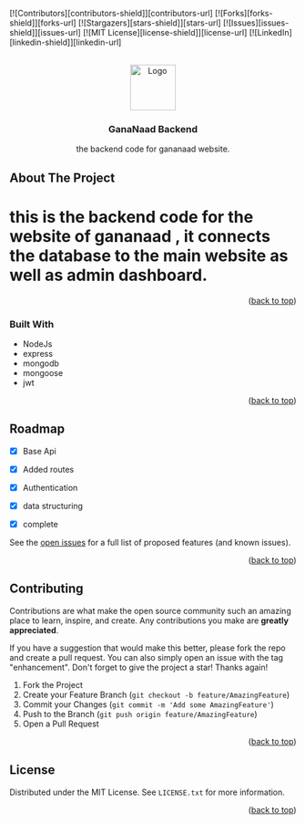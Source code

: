 
<a name="readme-top"></a>



[![Contributors][contributors-shield]][contributors-url]
[![Forks][forks-shield]][forks-url]
[![Stargazers][stars-shield]][stars-url]
[![Issues][issues-shield]][issues-url]
[![MIT License][license-shield]][license-url]
[![LinkedIn][linkedin-shield]][linkedin-url]



<!-- PROJECT LOGO -->
<br />
<div align="center">
  <a href="https://github.com/othneildrew/Best-README-Template">
    <img src="images/logo.png" alt="Logo" width="80" height="80">
  </a>

  <h3 align="center">GanaNaad Backend</h3>

  <p align="center">
    the backend code for gananaad website.
    <br />
  </p>
</div>





<!-- ABOUT THE PROJECT -->
## About The Project

# this is the backend code for the website of gananaad , it connects the database to the main website as well as admin dashboard.

<p align="right">(<a href="#readme-top">back to top</a>)</p>



### Built With

* NodeJs
* express
* mongodb
* mongoose
* jwt


<p align="right">(<a href="#readme-top">back to top</a>)</p>



<!-- ROADMAP -->
## Roadmap

- [x] Base Api
- [x] Added routes
- [x] Authentication
- [x] data structuring
- [x] complete
    

See the [open issues](https://github.com/DREXYOP/GanaNaad-backend/issues) for a full list of proposed features (and known issues).

<p align="right">(<a href="#readme-top">back to top</a>)</p>



<!-- CONTRIBUTING -->
## Contributing

Contributions are what make the open source community such an amazing place to learn, inspire, and create. Any contributions you make are **greatly appreciated**.

If you have a suggestion that would make this better, please fork the repo and create a pull request. You can also simply open an issue with the tag "enhancement".
Don't forget to give the project a star! Thanks again!

1. Fork the Project
2. Create your Feature Branch (`git checkout -b feature/AmazingFeature`)
3. Commit your Changes (`git commit -m 'Add some AmazingFeature'`)
4. Push to the Branch (`git push origin feature/AmazingFeature`)
5. Open a Pull Request

<p align="right">(<a href="#readme-top">back to top</a>)</p>



<!-- LICENSE -->
## License

Distributed under the MIT License. See `LICENSE.txt` for more information.

<p align="right">(<a href="#readme-top">back to top</a>)</p>
